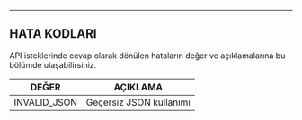 ----
**HATA KODLARI**
----

API isteklerinde cevap olarak dönülen hataların değer ve açıklamalarına bu bölümde ulaşabilirsiniz.

| DEĞER                               | AÇIKLAMA                                                                                |
|-------------------------------------|-----------------------------------------------------------------------------------------|                
| INVALID_JSON                        | Geçersiz JSON kullanımı                                                                 |
